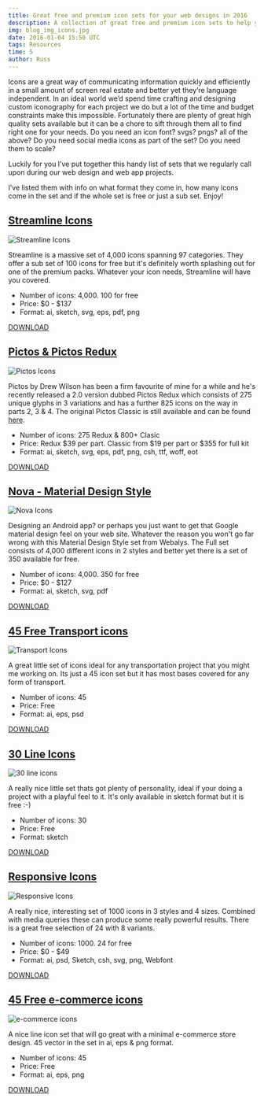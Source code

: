 ```yaml
---
title: Great free and premium icon sets for your web designs in 2016
description: A collection of great free and premium icon sets to help you in your web designs in 2016
img: blog_img_icons.jpg
date: 2016-01-04 15:50 UTC
tags: Resources
time: 5
author: Russ
---
```


Icons are a great way of communicating information quickly and efficiently in a small amount of screen real estate and better yet they’re language independent. In an ideal world we’d spend time crafting and designing custom iconography for each project we do but a lot of the time and budget constraints make this impossible. Fortunately there are plenty of great high quality sets available but it can be a chore to sift through them all to find right one for your needs. Do you need an icon font? svgs? pngs? all of the above? Do you need social media icons as part of the set? Do you need them to scale?

Luckily for you I’ve put together this handy list of sets that we regularly call upon during our web design and web app projects.

I’ve listed them with info on what format they come in, how many icons come in the set and if the whole set is free or just a sub set. Enjoy! 

## [Streamline Icons](http://www.streamlineicons.com/)
![Streamline Icons](/img/streamline.jpg)

Streamline is a massive set of 4,000 icons spanning 97 categories. They offer a sub set of 100 icons for free but it's definitely worth splashing out for one of the premium packs. Whatever your icon needs, Streamline will have you covered.

<ul class="info-box">
	<li>Number of icons: 4,000. 100 for free</li>
	<li>Price: $0 - $137</li>
	<li>Format: ai, sketch, svg, eps, pdf, png</li>
</ul>

<a class="dl_btn" href="http://www.streamlineicons.com/">DOWNLOAD<span aria-hidden="true" data-icon="&#xe604;" class="bg-arrow"></span></a>

## [Pictos & Pictos Redux](http://www.pictos.cc/)
![Pictos Icons](/img/pictos.jpg)

Pictos by Drew Wilson has been a firm favourite of mine for a while and he's recently released a 2.0 version dubbed Pictos Redux which consists of 275 unique glyphs in 3 variations and has a further 825 icons on the way in parts 2, 3 & 4. The original Pictos Classic is still available and can be found [here](http://www.pictos.cc/classic).

<ul class="info-box">
	<li>Number of icons: 275 Redux &amp; 800+ Clasic</li>
	<li>Price: Redux $39 per part. Classic from $19 per part or $355 for full kit</li>
	<li>Format: ai, sketch, svg, eps, pdf, png, csh, ttf, woff, eot</li>
</ul>

<a class="dl_btn" href="http://www.pictos.cc/">DOWNLOAD<span aria-hidden="true" data-icon="&#xe604;" class="bg-arrow"></span></a>

## [Nova - Material Design Style](http://www.webalys.com/nova/)
![Nova Icons](/img/nova.jpg)

Designing an Android app? or perhaps you just want to get that Google material design feel on your web site. Whatever the reason you won't go far wrong with this Material Design Style set from Webalys. The Full set consists of 4,000 different icons in 2 styles and better yet there is a set of 350 available for free.

<ul class="info-box">
	<li>Number of icons: 4,000. 350 for free</li>
	<li>Price: $0 - $127</li>
	<li>Format: ai, sketch, svg, pdf</li>
</ul>

<a class="dl_btn" href="http://www.webalys.com/nova/">DOWNLOAD<span aria-hidden="true" data-icon="&#xe604;" class="bg-arrow"></span></a>

## [45 Free Transport icons](http://www.graphicsfuel.com/2015/01/exclusive-45-free-transport-icons/)
![Transport Icons](/img/transport.jpg)

A great little set of icons ideal for any transportation project that you might me working on. Its just a 45 icon set but it has most bases covered for any form of transport.

<ul class="info-box">
	<li>Number of icons: 45</li>
	<li>Price: Free</li>
	<li>Format: ai, eps, psd</li>
</ul>

<a class="dl_btn" href="http://www.graphicsfuel.com/2015/01/exclusive-45-free-transport-icons/">DOWNLOAD<span aria-hidden="true" data-icon="&#xe604;" class="bg-arrow"></span></a>

## [30 Line Icons](https://dribbble.com/shots/1871082-30-line-icon-Freebies?list=users&offset=1)
![30 line icons](/img/thirty-line-icons.jpg)

A really nice little set thats got plenty of personality, ideal if your doing a project with a playful feel to it. It's only available in sketch format but it is free :-)

<ul class="info-box">
	<li>Number of icons: 30</li>
	<li>Price: Free</li>
	<li>Format: sketch</li>
</ul>

<a class="dl_btn" href="https://dribbble.com/shots/1871082-30-line-icon-Freebies?list=users&offset=1">DOWNLOAD<span aria-hidden="true" data-icon="&#xe604;" class="bg-arrow"></span></a>

## [Responsive Icons](http://iconsresponsive.com/free-icons/)
![Responsive Icons](/img/responsive_icons.jpg)

A really nice, interesting set of 1000 icons in 3 styles and 4 sizes. Combined with media queries these can produce some really powerful results. There is a great free selection of 24 with 8 variants. 

<ul class="info-box">
	<li>Number of icons: 1000. 24 for free</li>
	<li>Price: $0 - $49 </li>
	<li>Format: ai, psd, Sketch, csh, svg, png, Webfont</li>
</ul>

<a class="dl_btn" href="http://iconsresponsive.com/free-icons/">DOWNLOAD<span aria-hidden="true" data-icon="&#xe604;" class="bg-arrow"></span></a>

## [45 Free e-commerce icons](http://www.dreamstale.com/freebie-45-outline-e-commerce-icons/)
![e-commerce icons](/img/ecomm-icons.jpg)

A nice line icon set that will go great with a minimal e-commerce store design. 45 vector in the set in ai, eps & png format.

<ul class="info-box">
	<li>Number of icons: 45</li>
	<li>Price: Free</li>
	<li>Format: ai, eps, png</li>
</ul>

<a class="dl_btn" href="http://www.dreamstale.com/freebie-45-outline-e-commerce-icons/">DOWNLOAD<span aria-hidden="true" data-icon="&#xe604;" class="bg-arrow"></span></a>








 